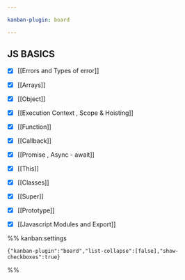 ```yaml
---

kanban-plugin: board

---
```


## JS BASICS

- [x] [[Errors and Types of error]]
- [x] [[Arrays]]
- [x] [[Object]]
- [x] [[Execution Context , Scope & Hoisting]]
- [x] [[Function]]
- [x] [[Callback]]
- [x] [[Promise , Async - await]]
- [x] [[This]]
- [x] [[Classes]]
- [x] [[Super]]
- [x] [[Prototype]]
- [x] [[Javascript Modules and Export]]




%% kanban:settings
```
{"kanban-plugin":"board","list-collapse":[false],"show-checkboxes":true}
```
%%